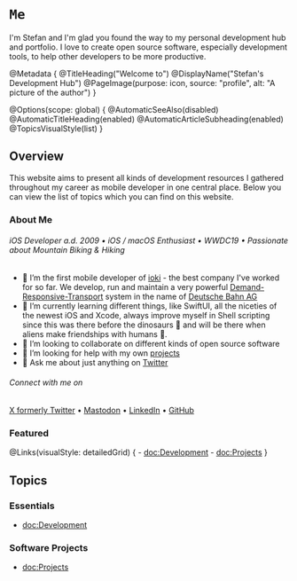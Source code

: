 # ``Me``

I'm Stefan and I'm glad you found the way to my personal development hub and 
portfolio. I love to create open source software, especially development 
tools, to help other developers to be more productive.

@Metadata {
    @TitleHeading("Welcome to")
    @DisplayName("Stefan's Development Hub")
    @PageImage(purpose: icon, 
               source: "profile", 
               alt: "A picture of the author")
}

@Options(scope: global) {
    @AutomaticSeeAlso(disabled)
    @AutomaticTitleHeading(enabled)
    @AutomaticArticleSubheading(enabled)
    @TopicsVisualStyle(list)
}

## Overview

This website aims to present all kinds of development resources I gathered 
throughout my career as mobile developer in one central place. Below you can 
view the list of topics which you can find on this website.

### About Me

###### iOS Developer a.d. 2009 • iOS / macOS Enthusiast • WWDC19 • Passionate about Mountain Biking & Hiking
        
- 🔭 I’m the first mobile developer of [ioki](https://ioki.com) - the best company I've worked for so far. We develop, run and maintain a very powerful [Demand-Responsive-Transport](https://en.wikipedia.org/wiki/Demand-responsive_transport) system in the name of [Deutsche Bahn AG](https://www.bahn.de)
- 🌱 I’m currently learning different things, like SwiftUI, all the niceties of the newest iOS and Xcode, always improve myself in Shell scripting since this was there before the dinosaurs 🦖 and will be there when aliens make friendships with humans 🔮.
- 👯 I’m looking to collaborate on different kinds of open source software
- 🤔 I’m looking for help with my own [projects](https://blackjacx.github.io/Me/documentation/me/projects)
- 💬 Ask me about just anything on [Twitter](https://twitter.com/intent/follow?original_referer=https%3A%2F%2Fgithub.com%2Fblackjacxxx&screen_name=Blackjacxxx)
    
###### Connect with me on
        
[X formerly Twitter](https://twitter.com/intent/follow?original_referer=https%3A%2F%2Fgithub.com%2Fblackjacxxx&screen_name=Blackjacxxx) • [Mastodon](https://mastodon.social/@blackjacx) • [LinkedIn](https://www.linkedin.com/in/stherold/) • [GitHub](https://github.com/blackjacx)

### Featured

@Links(visualStyle: detailedGrid) {
    - <doc:Development>
    - <doc:Projects>
}

## Topics

### Essentials

- <doc:Development>

### Software Projects

- <doc:Projects>
